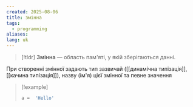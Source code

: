 ```yaml
---
created: 2025-08-06
title: змінна
tags:
  - programming
aliases: 
lang: uk
---
```

> [!tldr]
> **Змінна** — область пам'яті, у якій зберігаються данні.

При створенні змінної задають тип зазвичай ([[динамічна типізація]], [[качина типізація]]), назву (ім'я) цієї змінної та певне значення

> [!example]
> ```bash
> a =  'Hello'
> ```